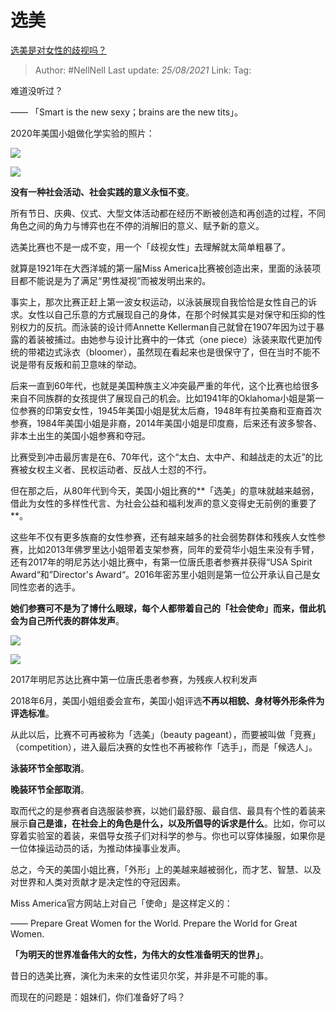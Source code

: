 # 选美
[选美是对女性的歧视吗？](https://www.zhihu.com/question/22228936/answer/1042748872)

> Author: #NellNell
> Last update: *25/08/2021*
> Link:
> Tag:

难道没听过？

—— 「Smart is the new sexy；brains are the new tits」。

2020年美国小姐做化学实验的照片：

![](https://pic1.zhimg.com/50/v2-336fb4aefc71e212ebbd200e10d044bf_720w.jpg?source=c8b7c179)

![](https://pic1.zhimg.com/80/v2-336fb4aefc71e212ebbd200e10d044bf_720w.jpg?source=c8b7c179)

**没有一种社会活动、社会实践的意义永恒不变**。

所有节日、庆典、仪式、大型文体活动都在经历不断被创造和再创造的过程，不同角色之间的角力与博弈也在不停的消解旧的意义、赋予新的意义。

选美比赛也不是一成不变，用一个「歧视女性」去理解就太简单粗暴了。

就算是1921年在大西洋城的第一届Miss America比赛被创造出来，里面的泳装项目都不能说是为了满足“男性凝视”而被发明出来的。

事实上，那次比赛正赶上第一波女权运动，以泳装展现自我恰恰是女性自己的诉求。女性以自己乐意的方式展现自己的身体，在那个时候其实是对保守和压抑的性别权力的反抗。而泳装的设计师Annette Kellerman自己就曾在1907年因为过于暴露的着装被捕过。由她参与设计比赛中的一体式（one piece）泳装来取代更加传统的带裙边式泳衣（bloomer），虽然现在看起来也是很保守了，但在当时不能不说是带有反叛和前卫意味的举动。

后来一直到60年代，也就是美国种族主义冲突最严重的年代，这个比赛也给很多来自不同族群的女孩提供了展现自己的机会。比如1941年的Oklahoma小姐是第一位参赛的印第安女性，1945年美国小姐是犹太后裔，1948年有拉美裔和亚裔首次参赛，1984年美国小姐是非裔，2014年美国小姐是印度裔，后来还有波多黎各、非本土出生的美国小姐参赛和夺冠。

比赛受到冲击最厉害是在6、70年代，这个“太白、太中产、和越战走的太近”的比赛被女权主义者、民权运动者、反战人士怼的不行。

但在那之后，从80年代到今天，美国小姐比赛的**「选美」的意味就越来越弱，借此为女性的多样性代言、为社会公益和福利发声的意义变得史无前例的重要了**。

这些年不仅有更多族裔的女性参赛，还有越来越多的社会弱势群体和残疾人女性参赛，比如2013年佛罗里达小姐带着支架参赛，同年的爱荷华小姐生来没有手臂，还有2017年的明尼苏达小姐比赛中，有第一位唐氏患者参赛并获得“USA Spirit Award“和”Director's Award“。2016年密苏里小姐则是第一位公开承认自己是女同性恋者的选手。

**她们参赛可不是为了博什么眼球，每个人都带着自己的「社会使命」而来，借此机会为自己所代表的群体发声**。

![](https://pic3.zhimg.com/50/v2-80f96625a698eceb9670c53ddc55aeae_720w.jpg?source=c8b7c179)

![](https://pic3.zhimg.com/80/v2-80f96625a698eceb9670c53ddc55aeae_720w.jpg?source=c8b7c179)

2017年明尼苏达比赛中第一位唐氏患者参赛，为残疾人权利发声

2018年6月，美国小姐组委会宣布，美国小姐评选**不再以相貌、身材等外形条件为评选标准**。

从此以后，比赛不可再被称为「选美」（beauty pageant），而要被叫做「竞赛」（competition），进入最后决赛的女性也不再被称作「选手」，而是「候选人」。

**泳装环节全部取消**。

**晚装环节全部取消**。

取而代之的是参赛者自选服装参赛，以她们最舒服、最自信、最具有个性的着装来展示**自己是谁，在社会上的角色是什么，以及所倡导的诉求是什么**。比如，你可以穿着实验室的着装，来倡导女孩子们对科学的参与。你也可以穿体操服，如果你是一位体操运动员的话，为推动体操事业发声。

总之，今天的美国小姐比赛，「外形」上的美越来越被弱化，而才艺、智慧、以及对世界和人类对贡献才是决定性的夺冠因素。

Miss America官方网站上对自己「使命」是这样定义的：

—— Prepare Great Women for the World. Prepare the World for Great Women.

**「为明天的世界准备伟大的女性，为伟大的女性准备明天的世界」**。

昔日的选美比赛，演化为未来的女性诺贝尔奖，并非是不可能的事。

而现在的问题是：姐妹们，你们准备好了吗？

